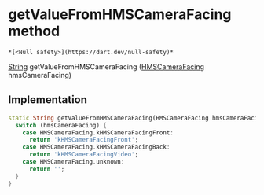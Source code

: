 


# getValueFromHMSCameraFacing method




    *[<Null safety>](https://dart.dev/null-safety)*




[String](https://api.flutter.dev/flutter/dart-core/String-class.html) getValueFromHMSCameraFacing
([HMSCameraFacing](../../hmssdk_flutter/HMSCameraFacing-class.md) hmsCameraFacing)








## Implementation

```dart
static String getValueFromHMSCameraFacing(HMSCameraFacing hmsCameraFacing) {
  switch (hmsCameraFacing) {
    case HMSCameraFacing.kHMSCameraFacingFront:
      return 'kHMSCameraFacingFront';
    case HMSCameraFacing.kHMSCameraFacingBack:
      return 'kHMSCameraFacingVideo';
    case HMSCameraFacing.unknown:
      return '';
  }
}
```







